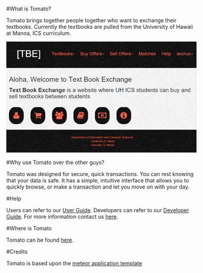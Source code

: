 #What is Tomato?

Tomato brings together people together who want to exchange their textbooks.  Currently the textbooks are pulled from 
the University of Hawaii at Manoa, ICS curriculum.

![placeholder image](https://raw.githubusercontent.com/textbookmania/Tomato/master/doc/tomato-home.PNG)

#Why use Tomato over the other guys?

Tomato was designed for secure, quick transactions.  You can rest knowing that your data is safe.  It has a simple, 
intuitive interface that allows you to quickly browse, or make a transaction and let you move on with your day.

#Help

Users can refer to our [User Guide](https://github.com/textbookmania/Tomato/wiki/User).
Developers can refer to our [Developer Guide](https://github.com/textbookmania/Tomato/wiki/Developer).
For more information contact us [here](https://github.com/textbookmania/Tomato/wiki/Contact).

#Where is Tomato

Tomato can be found [here](http://tbe-tomato.meteor.com/).

#Credits

Tomato is based upon the [meteor application template](http://ics-software-engineering.github.io/meteor-application-template/)